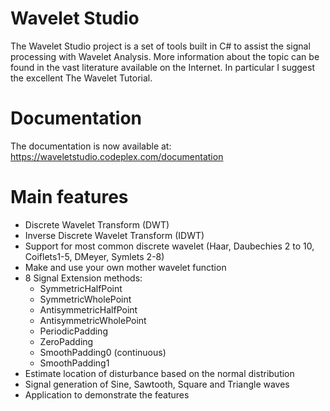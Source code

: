 # Wavelet Studio
The Wavelet Studio project is a set of tools built in C# to assist the signal processing with Wavelet Analysis.
More information about the topic can be found in the vast literature available on the Internet. In particular I suggest the excellent The Wavelet Tutorial.

# Documentation
The documentation is now available at: https://waveletstudio.codeplex.com/documentation

# Main features
- Discrete Wavelet Transform (DWT)
- Inverse Discrete Wavelet Transform (IDWT)
- Support for most common discrete wavelet (Haar, Daubechies 2 to 10, Coiflets1-5, DMeyer, Symlets 2-8)
- Make and use your own mother wavelet function
- 8 Signal Extension methods:
  - SymmetricHalfPoint
  - SymmetricWholePoint
  - AntisymmetricHalfPoint
  - AntisymmetricWholePoint
  - PeriodicPadding
  - ZeroPadding
  - SmoothPadding0 (continuous)
  - SmoothPadding1
- Estimate location of disturbance based on the normal distribution
- Signal generation of Sine, Sawtooth, Square and Triangle waves
- Application to demonstrate the features
